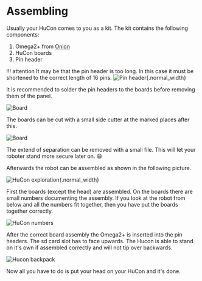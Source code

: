 # Assembling

Usually your HuCon comes to you as a kit. The kit contains the following components:

1. Omega2+ from [Onion](https://onion.io/)
2. HuCon boards
3. Pin header

!!! attention
     It may be that the pin header is too long. In this case it must be shortened to the correct length of 16 pins.
    ![Pin header](images/assembling/pin_header.png){.normal_width}

It is recommended to solder the pin headers to the boards before removing them of the panel.

![Board](images/assembling/board_with_connector.png)

The boards can be cut with a small side cutter at the marked places after this.

![Board](images/assembling/board_cut.png)

The extend of separation can be removed with a small file. This will let your roboter stand more secure later on. :smile:

Afterwards the robot can be assembled as shown in the following picture.

![HuCon exploration](images/assembling/hucon_explo_iso.png){.normal_width}

First the boards (except the head) are assembled. On the boards there are small numbers documenting the assembly. If you look at the robot from below and all the numbers fit together, then you have put the boards together correctly.

![HuCon numbers](images/assembling/hucon_numbers.png)

After the correct board assembly the Omega2+ is inserted into the pin headers. The sd card slot has to face upwards. The Hucon is able to stand on it's own if assembled correctly and will not tip over backwards.

![Hucon backpack](images/assembling/hucon_backpack.png)

Now all you have to do is put your head on your HuCon and it's done.

